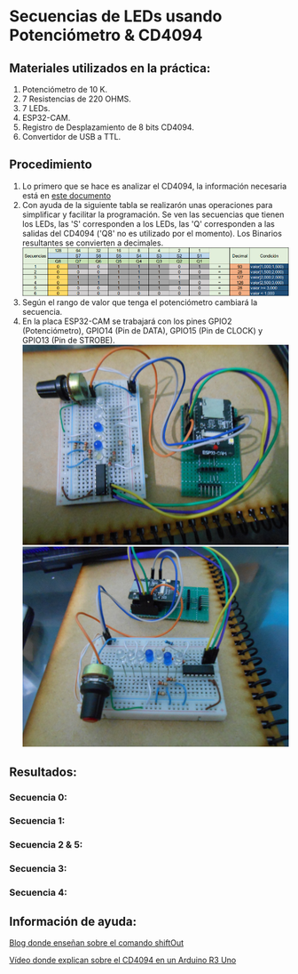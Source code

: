 # Secuencias de LEDs usando Potenciómetro & CD4094

## Materiales utilizados en la práctica:

1. Potenciómetro de 10 K.
2. 7 Resistencias de 220 OHMS.
3. 7 LEDs.
4. ESP32-CAM.
5. Registro de Desplazamiento de 8 bits CD4094.
6. Convertidor de USB a TTL.

## Procedimiento

1. Lo primero que se hace es analizar el CD4094, la información necesaria está en [este documento](./assets/CD4094.pdf)
2. Con ayuda de la siguiente tabla se realizarón unas operaciones para simplificar y facilitar la programación. Se ven las secuencias que tienen los LEDs, las 'S' corresponden a los LEDs, las 'Q' corresponden a las salidas del CD4094 ('Q8' no es utilizado por el momento). Los Binarios resultantes se convierten a decimales.
![](./assets/secuencias.jpeg)
4. Según el rango de valor que tenga el potenciómetro cambiará la secuencia.
5. En la placa ESP32-CAM se trabajará con los pines GPIO2 (Potenciómetro), GPIO14 (Pin de DATA), GPIO15 (Pin de CLOCK) y GPIO13 (Pin de STROBE).
![](./assets/ESP32-CAM-1.JPG)
![](./assets/ESP32-CAM-2.JPG)

## Resultados:
### Secuencia 0:

### Secuencia 1:

### Secuencia 2 & 5:

### Secuencia 3:

### Secuencia 4:

## Información de ayuda:
[Blog donde enseñan sobre el comando shiftOut](http://manueldelgadocrespo.blogspot.com/p/shiftout_1.html)

[Vídeo donde explican sobre el CD4094 en un Arduino R3 Uno](https://www.youtube.com/watch?v=fOIQCieTDEc)

